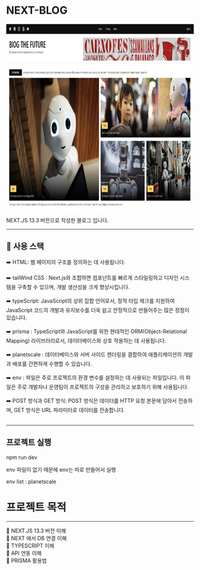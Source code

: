 # NEXT-BLOG

<img src="public/assets/blog.jpg"  width="1000" height="500">

NEXT.JS 13.3 버전으로 작성한 블로그 입니다.

******

📓 사용 스택
---

➡️ HTML: 웹 페이지의 구조를 정의하는 데 사용됩니다.<br><br>
➡️ tailWind CSS : Next.js와 조합하면 컴포넌트를 빠르게 스타일링하고 디자인 시스템을 구축할 수 있으며, 개발 생산성을 크게 향상시킵니다. <br><br>
➡️ typeScript: JavaScript의 상위 집합 언어로서, 정적 타입 체크를 지원하여 JavaScript 코드의 개발과 유지보수를 더욱 쉽고 안정적으로 만들어주는 많은 장점이 있습니다.<br><br>
➡️ prisma : TypeScript와 JavaScript를 위한 현대적인 ORM(Object-Relational Mapping) 라이브러리로서, 데이터베이스와 상호 작용하는 데 사용됩니다. <br><br>
➡️ planetscale : 데이터베이스와 서버 사이드 렌더링을 결합하여 애플리케이션의 개발과 배포를 간편하게 수행할 수 있습니다.<br><br>
➡️ env : 파일은 주로 프로젝트의 환경 변수를 설정하는 데 사용되는 파일입니다. 이 파일은 주로 개발자나 운영팀이 프로젝트의 구성을 관리하고 보호하기 위해 사용됩니다. <br><br>
➡️ POST 방식과 GET 방식: POST 방식은 데이터를 HTTP 요청 본문에 담아서 전송하며, GET 방식은 URL 파라미터로 데이터를 전송합니다.<br><br>

*******

프로젝트 실행
---
npm run dev

env 파일이 없기 때문에 env는 따로 만들어서 실행

env list : planetscale

# 프로젝트 목적

---

📕 NEXT.JS 13.3 버전 이해 <br>
📕 NEXT 에서 DB 연결 이해 <br>
📕 TYPESCRIPT 이해 <br>
📕 API 연동 이해 <br>
📕 PRISMA 활용법  <br>










